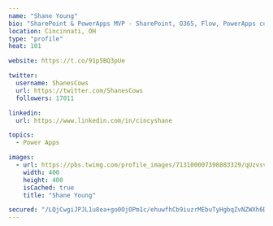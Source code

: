 ```yaml
---
name: "Shane Young"
bio: "SharePoint & PowerApps MVP - SharePoint, O365, Flow, PowerApps consulting? @PowerApps911 | Pure Snark? You found it."
location: Cincinnati, OH
type: "profile"
heat: 101

website: https://t.co/91p5BQ3pUe

twitter:
  username: ShanesCows
  url: https://twitter.com/ShanesCows
  followers: 17011

linkedin:
  url: https://www.linkedin.com/in/cincyshane

topics:
  - Power Apps

images:
  - url: https://pbs.twimg.com/profile_images/713100007398883329/qUzvsvQ3_400x400.jpg
    width: 400
    height: 400
    isCached: true
    title: "Shane Young"

secured: "/LQjCwgiJPJL1u8ea+go0OjOPm1c/ehuwfhCb9iuzrMEbuTyHgbqZvNZWXh6DqnI9rP/AwqxXGeoNJgKFhQIL/pAZP3lnCh0f3wxrlmpD8wMh4KxmX5sflcGRz2ONGvS8Opfk82rtnKnpYKioY0TWXzJL8Rim9N3KRRVou2WLHLWDiUd9Ply8hVHJy3GGKgm//qwtTaoDpMf9otbGN1e7R+jsOdk3BK/B2oiFmCV+ZidCMW8YT5Dij7DAWwrrNFj7CsWedY0mGE0SOxW/iG9IMshOxt6r3e/1as/5zn8ldcVEJG4SXAQ2ssbl8yts7JW9KpDcCLiO0jHb3bORZHexX8AxAw6YT79+u8SwaNbgErMNuUv/ybTG6WppWSvCAYCtRJpcLnW1rROlRe4LZbQJIdRIcm+4Mmov+ySycLROhM=;TuH1QIPKdtEGjnZJtYEXNg=="
---
```


